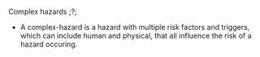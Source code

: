Complex hazards
;?;
- A complex-hazard is a hazard with multiple risk factors and triggers, which can include human and physical, that all influence the risk of a hazard occuring.
<!--SR:!2024-04-18,1,230--> 